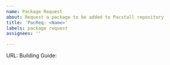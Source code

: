 ```yaml
---
name: Package Request
about: Request a package to be added to Pacstall repository
title: 'PacReq: <Name>'
labels: package request
assignees: ''

---
```


<!-- Description of the package -->

URL: <!-- URL of the package -->
Building Guide: <!-- Link to the building guide of the package -->

<!-- Requested By: <Name> -->
<!-- 
Type the name of the person requesting this package to be added, if you are not the person but acting as a messenger for the person requesting it. Also mention where you got the request from. For example:

Requested By: @AnonymouslyKnown cupid on discord server
-->
